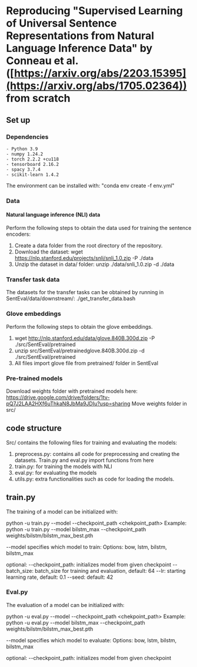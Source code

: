 # Reproducing "Supervised Learning of Universal Sentence Representations from Natural Language Inference Data" by Conneau et al. ([https://arxiv.org/abs/2203.15395](https://arxiv.org/abs/1705.02364)) from scratch

## Set up

### Dependencies
```
- Python 3.9
- numpy 1.24.2 
- torch 2.2.2 +cu118
- tensorboard 2.16.2
- spacy 3.7.4
- scikit-learn 1.4.2 
```
The environment can be installed with: "conda env create -f env.yml"

### Data

#### Natural language inference (NLI) data

Perform the following steps to obtain the data used for training the sentence encoders:

1. Create a data folder from the root directory of the repository.
2. Download the dataset: wget https://nlp.stanford.edu/projects/snli/snli_1.0.zip -P ./data
3. Unzip the dataset in data/ folder: unzip ./data/snli_1.0.zip -d ./data

### Transfer task data

The datasets for the transfer tasks can be obtained by running in SentEval/data/downstream/:
./get_transfer_data.bash

### Glove embeddings
Perform the following steps to obtain the glove embeddings. 

1. wget http://nlp.stanford.edu/data/glove.840B.300d.zip -P ./src/SentEval/pretrained
2. unzip src/SentEval/pretrainedglove.840B.300d.zip -d ./src/SentEval/pretrained
3. All files import glove file from pretrained/ folder in SentEval


### Pre-trained models

Download weights folder with pretrained models here: https://drive.google.com/drive/folders/1tv-pQ7J2LAA2HXf6uThkaN8JbMa9JDIu?usp=sharing
Move weights folder in src/

## code structure

Src/ contains the following files for training and evaluating the models: 
1. preprocess.py: contains all code for preprocessing and creating the datasets. Train.py and eval.py import functions from here
2. train.py: for training the models with NLI
3. eval.py: for evaluating the models
4. utils.py: extra functionalities such as code for loading the models. 

## train.py 


The training of a model can be initialized with: 

python -u train.py --model <model> --checkpoint_path <chekpoint_path> 
Example: python -u train.py --model bilstm_max --checkpoint_path weights/bilstm/bilstm_max_best.pth

--model specifies which model to train: 
Options: bow, lstm, bilstm, bilstm_max

optional: 
--checkpoint_path: initializes model from given checkpoint
--batch_size: batch_size for training and evaluation, default: 64
--lr: starting learning rate, default: 0.1
--seed: default: 42

### Eval.py
The evaluation of a model can be initialized with: 

python -u eval.py --model <model> --checkpoint_path <chekpoint_path> 
Example: python -u eval.py --model bilstm_max --checkpoint_path weights/bilstm/bilstm_max_best.pth

--model specifies which model to evaluate: 
Options: bow, lstm, bilstm, bilstm_max

optional: 
--checkpoint_path: initializes model from given checkpoint








